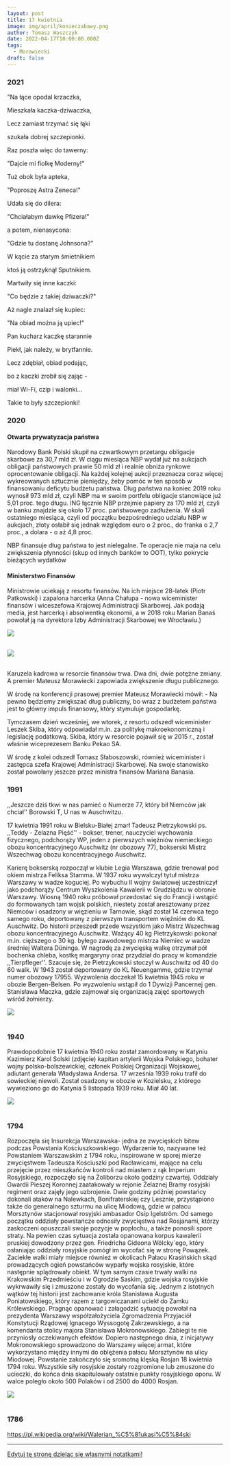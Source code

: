 ```yaml
---
layout: post
title: 17 kwietnia
image: img/april/konieczabawy.png
author: Tomasz Waszczyk
date: 2022-04-17T10:00:00.000Z
tags:
  - Morawiecki
draft: false
---
```


### 2021

"Na łące opodal krzaczka,

Mieszkała kaczka-dziwaczka,

Lecz zamiast trzymać się łąki

szukała dobrej szczepionki.

Raz poszła więc do tawerny:

"Dajcie mi fiolkę Moderny!"

Tuż obok była apteka,

"Poproszę Astra Zeneca!"

Udała się do dilera:

"Chciałabym dawkę Pfizera!"

a potem, nienasycona:

"Gdzie tu dostanę Johnsona?"

W kącie za starym śmietnikiem

ktoś ją ostrzyknął Sputnikiem.

Martwiły się inne kaczki:

"Co będzie z takiej dziwaczki?"

Aż nagle znalazł się kupiec:

"Na obiad można ją upiec!"

Pan kucharz kaczkę starannie

Piekł, jak należy, w brytfannie.

Lecz zdębiał, obiad podając, 

bo z kaczki zrobił się zając -

miał Wi-Fi, czip i walonki...

Takie to były szczepionki!

### 2020

#### Otwarta prywatyzacja państwa

Narodowy Bank Polski skupił na czwartkowym przetargu obligacje skarbowe za 30,7 mld zł. W ciągu miesiąca NBP wydał już na aukcjach obligacji państwowych prawie 50 mld zł i realnie obniża rynkowe oprocentowanie obligacji. Na każdej kolejnej aukcji przeznacza coraz więcej wykreowanych sztucznie pieniędzy, żeby pomóc w ten sposób w finansowaniu deficytu budżetu państwa. Dług państwa na koniec 2019 roku wynosił 973 mld zł, czyli NBP ma w swoim portfelu obligacje stanowiące już 5,01 proc. tego długu. ING łącznie NBP przejmie papiery za 170 mld zł, czyli w banku znajdzie się około 17 proc. państwowego zadłużenia. W skali ostatniego miesiąca, czyli od początku bezpośredniego udziału NBP w aukcjach, złoty osłabił się jednak względem euro o 2 proc., do franka o 2,7 proc., a dolara - o aż 4,8 proc.

NBP finansuje dług państwa to jest nielegalne. Te operacje nie maja na celu zwiększenia płynności (skup od innych banków to OOT), tylko pokrycie bieżących wydatków

#### Ministerstwo Finansów

Ministrowie uciekają z resortu finansów. Na ich miejsce 28-latek (Piotr Patkowski) i zapalona harcerka (Anna Chałupa - nowa wiceminister finansów i wiceszefowa Krajowej Administracji Skarbowej. Jak podają media, jest harcerką i absolwentką ekonomii, a w 2018 roku Marian Banaś powołał ją na dyrektora Izby Administracji Skarbowej we Wrocławiu.)

<img src="./img/april/konieczabawy.png"><br><br>

<img src="./img/april/konieczabawy2.png"><br><br>

Karuzela kadrowa w resorcie finansów trwa. Dwa dni, dwie potężne zmiany. A premier Mateusz Morawiecki zapowiada zwiększenie długu publicznego.

W środę na konferencji prasowej premier Mateusz Morawiecki mówił: - Na pewno będziemy zwiększać dług publiczny, bo wraz z budżetem państwa jest to główny impuls finansowy, który stymuluje gospodarkę.

Tymczasem dzień wcześniej, we wtorek, z resortu odszedł wiceminister Leszek Skiba, który odpowiadał m.in. za politykę makroekonomiczną i legislację podatkową. Skiba, który w resorcie pojawił się w 2015 r., został właśnie wiceprezesem Banku Pekao SA.

W środę z kolei odszedł Tomasz Słaboszowski, również wiceminister i zastępca szefa Krajowej Administracji Skarbowej. Na swoje stanowisko został powołany jeszcze przez ministra finansów Mariana Banasia.

### 1991

,,Jeszcze dziś tkwi w nas pamieć o Numerze 77, który bił Niemców jak chciał'' Borowski T, U nas w Auschwitzu.

17 kwietnia 1991 roku w Bielsku-Białej zmarł Tadeusz Pietrzykowski ps. ,,Teddy - Żelazna Pięść'' - bokser, trener, nauczyciel wychowania fizycznego, podchorąży WP, jeden z pierwszych więźniów niemieckiego obozu koncentracyjnego Auschwitz (nr obozowy 77), bokserski Mistrz Wszechwag obozu koncentracyjnego Auschwitz.

Karierę bokserską rozpoczął w klubie Legia Warszawa, gdzie trenował pod okiem mistrza Feliksa Stamma. W 1937 roku wywalczył tytuł mistrza Warszawy w wadze koguciej. Po wybuchu II wojny światowej uczestniczył jako podchorąży Centrum Wyszkolenia Kawalerii w Grudziądzu w obronie Warszawy. Wiosną 1940 roku próbował przedostać się do Francji i wstąpić do formowanych tam wojsk polskich, niestety został aresztowany przez Niemców i osadzony w więzieniu w Tarnowie, skąd został 14 czerwca tego samego roku, deportowany z pierwszym transportem więźniów do KL Auschwitz. Do historii przeszedł przede wszystkim jako Mistrz Wszechwag obozu koncentracyjnego Auschwitz. Ważący 40 kg Pietrzykowski pokonał m.in. cięższego o 30 kg. byłego zawodowego mistrza Niemiec w wadze średniej Waltera Düninga. W nagrodę za zwycięską walkę otrzymał pół bochenka chleba, kostkę margaryny oraz przydział do pracy w komandzie ,,Tierpfleger''. Szacuje się, że Pietrzykowski stoczył w Auschwitz od 40 do 60 walk. W 1943 został deportowany do KL Neuengamme, gdzie trzymał numer obozowy 17955. Wyzwolenia doczekał 15 kwietnia 1945 roku w obozie Bergen-Belsen. Po wyzwoleniu wstąpił do 1 Dywizji Pancernej gen. Stanisława Maczka, gdzie zajmował się organizacją zajęć sportowych wśród żołnierzy.

<img src="./img/april/pietrzykowski.jpg"><br><br>

### 1940

Prawdopodobnie 17 kwietnia 1940 roku został zamordowany w Katyniu Kazimierz Karol Solski (zdjęcie) kapitan artylerii Wojska Polskiego, bohater wojny polsko-bolszewickiej, członek Polskiej Organizacji Wojskowej, adiutant generała Władysława Andersa. 17 września 1939 roku trafił do sowieckiej niewoli. Został osadzony w obozie w Kozielsku, z którego wywieziono go do Katynia 5 listopada 1939 roku.
Miał 40 lat.

<img src="./img/april/solski.jpg"><br><br>

### 1794

Rozpoczęła się Insurekcja Warszawska- jedna ze zwycięskich bitew podczas Powstania Kościuszkowskiego. Wydarzenie to, nazywane też Powstaniem Warszawskim z 1794 roku, inspirowane w sporej mierze zwycięstwem Tadeusza Kościuszki pod Racławicami, mające na celu przejęcie przez mieszkańców kontroli nad miastem z rąk Imperium Rosyjskiego, rozpoczęło się na Żoliborzu około godziny czwartej. Oddziały Gwardii Pieszej Koronnej zaatakowały w rejonie Żelaznej Bramy rosyjski regiment oraz zajęły jego uzbrojenie. Dwie godziny później powstańcy dokonali ataków na Nalewkach, Bonifraterskiej czy Lesznie, przystąpiono także do generalnego szturmu na ulicę Miodową, gdzie w pałacu Morsztynów stacjonował rosyjski ambasador Osip Igelström.
Od samego początku oddziały powstańcze odnosiły zwycięstwa nad Rosjanami, którzy zaskoczeni opuszczali swoje pozycje w popłochu, a także ponosili spore straty. Na pewien czas sytuacja została opanowana korpus kawalerii pruskiej dowodzony przez gen. Friedricha Gideona Wölcky`ego, który osłaniając oddziały rosyjskie pomógł im wycofać się w stronę Powązek. Zaciekłe walki miały miejsce również w okolicach Pałacu Krasińskich skąd prowadzących ogień powstańców wyparły wojska rosyjskie, które następnie splądrowały obiekt. W tym samym czasie trwały walki na Krakowskim Przedmieściu i w Ogrodzie Saskim, gdzie wojska rosyjskie wykrwawiły się i zmuszone zostały do wycofania się.
Jednym z istotnych wątków tej historii jest zachowanie króla Stanisława Augusta Poniatowskiego, który razem z targowiczanami uciekł do Zamku Królewskiego. Pragnąc opanować i załagodzić sytuację powołał na prezydenta Warszawy współzałożyciela Zgromadzenia Przyjaciół Konstytucji Rządowej Ignacego Wyssogotę Zakrzewskiego, a na komendanta stolicy majora Stanisława Mokronowskiego. Zabiegi te nie przyniosły oczekiwanych efektów. Dopiero następnego dnia, z inicjatywy Mokronowskiego sprowadzono do Warszawy więcej armat, które wykorzystano między innymi do oblężenia pałacu Morsztynów na ulicy Miodowej.
Powstanie zakończyło się sromotną klęską Rosjan 18 kwietnia 1794 roku. Wszystkie siły rosyjskie zostały rozgromione lub zmuszone do ucieczki, do końca dnia skapitulowały ostatnie punkty rosyjskiego oporu. W walce poległo około 500 Polaków i od 2500 do 4000 Rosjan.

<img src="./img/april/insurekcja.jpg"><br><br>

### 1786

https://pl.wikipedia.org/wiki/Walerian_%C5%81ukasi%C5%84ski

---

<a href="https://github.com/TomaszWaszczyk/historia.waszczyk.com/edit/master/src/content/april-17.md" target="_blank">Edytuj tę stronę dzieląc się własnymi notatkami!</a>
